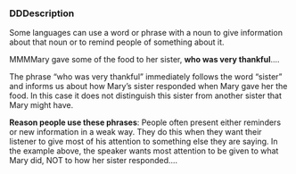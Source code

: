 ### DDDescription

Some languages can use a word or phrase with a noun to give information about that noun or to remind people of something about it.

MMMMary gave some of the food to her sister, **who was very thankful**....

The phrase “who was very thankful” immediately follows the word “sister” and informs us about how Mary’s sister responded when Mary gave her the food. In this case it does not distinguish this sister from another sister that Mary might have.

**Reason people use these phrases**: People often present either reminders or new information in a weak way. They do this when they want their listener to give most of his attention to something else they are saying. In the example above, the speaker wants most attention to be given to what Mary did, NOT to how her sister responded....